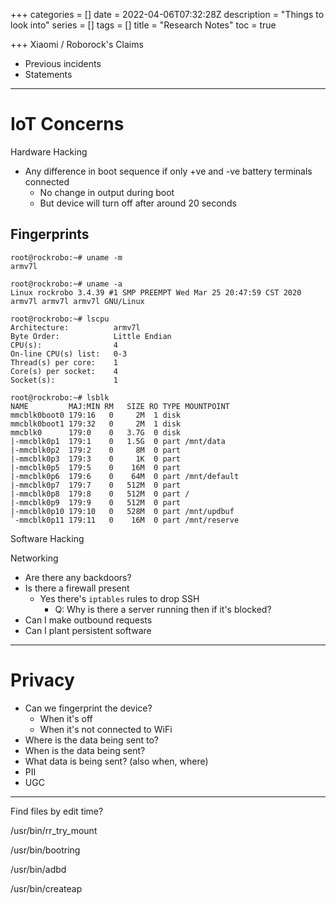 +++
categories = []
date = 2022-04-06T07:32:28Z
description = "Things to look into"
series = []
tags = []
title = "Research Notes"
toc = true

+++
Xiaomi / Roborock's Claims

* Previous incidents
* Statements

***

# IoT Concerns

Hardware Hacking

* Any difference in boot sequence if only +ve and -ve battery terminals connected
  * No change in output during boot
  * But device will turn off after around 20 seconds

## Fingerprints

    root@rockrobo:~# uname -m
    armv7l
    
    root@rockrobo:~# uname -a
    Linux rockrobo 3.4.39 #1 SMP PREEMPT Wed Mar 25 20:47:59 CST 2020 armv7l armv7l armv7l GNU/Linux

    root@rockrobo:~# lscpu
    Architecture:          armv7l
    Byte Order:            Little Endian
    CPU(s):                4
    On-line CPU(s) list:   0-3
    Thread(s) per core:    1
    Core(s) per socket:    4
    Socket(s):             1

    root@rockrobo:~# lsblk
    NAME         MAJ:MIN RM   SIZE RO TYPE MOUNTPOINT
    mmcblk0boot0 179:16   0     2M  1 disk 
    mmcblk0boot1 179:32   0     2M  1 disk 
    mmcblk0      179:0    0   3.7G  0 disk 
    |-mmcblk0p1  179:1    0   1.5G  0 part /mnt/data
    |-mmcblk0p2  179:2    0     8M  0 part 
    |-mmcblk0p3  179:3    0     1K  0 part 
    |-mmcblk0p5  179:5    0    16M  0 part 
    |-mmcblk0p6  179:6    0    64M  0 part /mnt/default
    |-mmcblk0p7  179:7    0   512M  0 part 
    |-mmcblk0p8  179:8    0   512M  0 part /
    |-mmcblk0p9  179:9    0   512M  0 part 
    |-mmcblk0p10 179:10   0   528M  0 part /mnt/updbuf
    `-mmcblk0p11 179:11   0    16M  0 part /mnt/reserve

Software Hacking

Networking

* Are there any backdoors?
* Is there a firewall present
  * Yes there's `iptables` rules to drop SSH
    * Q: Why is there a server running then if it's blocked?
* Can I make outbound requests
* Can I plant persistent software

***

# Privacy

* Can we fingerprint the device?
  * When it's off
  * When it's not connected to WiFi
* Where is the data being sent to?
* When is the data being sent?
* What data is being sent? (also when, where)
* PII
* UGC

***

  
Find files by edit time?

/usr/bin/rr_try_mount

/usr/bin/bootring

/usr/bin/adbd

/usr/bin/createap